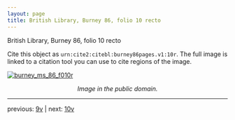 ```yaml
---
layout: page
title: British Library, Burney 86, folio 10 recto
---
```


British Library, Burney 86, folio 10 recto

Cite this object as `urn:cite2:citebl:burney86pages.v1:10r`.  The full image is linked to a citation tool you can use to cite regions of the image.

[![burney_ms_86_f010r](http://www.homermultitext.org/iipsrv?IIIF=/project/homer/pyramidal/deepzoom/citebl/burney86imgs/v1/burney_ms_86_f010r.tif/full/800,/0/default.jpg)](http://www.homermultitext.org/ict2/?urn=urn:cite2:citebl:burney86imgs.v1:burney_ms_86_f010r) 

<p style="text-align: center; font-style: italic;">Image in the public domain.</p>

---

previous: [9v](../9v/) | next: [10v](../10v/)